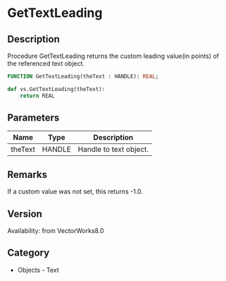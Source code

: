 # GetTextLeading

## Description
Procedure GetTextLeading returns the custom leading value(in points) of the referenced text object.

```pascal
FUNCTION GetTextLeading(theText : HANDLE): REAL;
```

```python
def vs.GetTextLeading(theText):
    return REAL
```

## Parameters
|Name|Type|Description|
|---|---|---|
|theText|HANDLE|Handle to text object.|

## Remarks
If a custom value was not set, this returns -1.0.

## Version
Availability: from VectorWorks8.0

## Category
* Objects - Text

